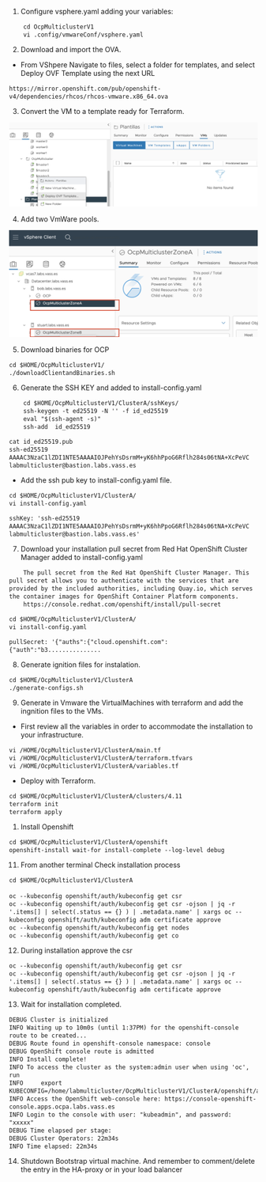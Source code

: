 
1.  Configure vsphere.yaml adding your variables:

```
    cd OcpMulticlusterV1
    vi .config/vmwareConf/vsphere.yaml
```

2. Download and import the OVA.

* From VShpere Navigate to files, select a folder for templates, and select Deploy OVF Template using the next URL

```
https://mirror.openshift.com/pub/openshift-v4/dependencies/rhcos/rhcos-vmware.x86_64.ova
```


3. Convert the VM to a template ready for Terraform.

![alt text](https://github.com/vass-engineering/Demo-Openshif-multicluster/blob/main/DocsImages/DeployOVFTemplate.png)


4. Add two VmWare pools. 

![alt text](https://github.com/vass-engineering/Demo-Openshif-multicluster/blob/main/DocsImages/VmWarePools.png)


5. Download binaries for OCP
   
```
cd $HOME/OcpMulticlusterV1/
./downloadClientandBinaries.sh
```

6. Generate the SSH KEY  and added to install-config.yaml


```
    cd $HOME/OcpMulticlusterV1/ClusterA/sshKeys/
    ssh-keygen -t ed25519 -N '' -f id_ed25519
    eval "$(ssh-agent -s)"
    ssh-add  id_ed25519
```

```
cat id_ed25519.pub 
ssh-ed25519 AAAAC3NzaC1lZDI1NTE5AAAAIOJPehYsDsrmM+yK6hhPpoG6Rflh284s06tNA+XcPeVC labmulticluster@bastion.labs.vass.es
```

 * Add the ssh pub key to install-config.yaml file.

```
cd $HOME/OcpMulticlusterV1/ClusterA/
vi install-config.yaml
```

```
sshKey: 'ssh-ed25519 AAAAC3NzaC1lZDI1NTE5AAAAIOJPehYsDsrmM+yK6hhPpoG6Rflh284s06tNA+XcPeVC labmulticluster@bastion.labs.vass.es'
```

7. Download your installation pull secret from  Red Hat OpenShift Cluster Manager added to install-config.yaml

```
    The pull secret from the Red Hat OpenShift Cluster Manager. This pull secret allows you to authenticate with the services that are provided by the included authorities, including Quay.io, which serves the container images for OpenShift Container Platform components.
    https://console.redhat.com/openshift/install/pull-secret
```

```
cd $HOME/OcpMulticlusterV1/ClusterA/
vi install-config.yaml
```

```
pullSecret: '{"auths":{"cloud.openshift.com":{"auth":"b3...............
```

8. Generate ignition files for instalation.

```
cd $HOME/OcpMulticlusterV1/ClusterA
./generate-configs.sh 
```

9. Generate in Vmware the VirtualMachines with terraform and add the ingnition files to the VMs.

* First review all the variables in order to accommodate the installation to your infrastructure.

```  
vi /HOME/OcpMulticlusterV1/ClusterA/main.tf
vi /HOME/OcpMulticlusterV1/ClusterA/terraform.tfvars
vi /HOME/OcpMulticlusterV1/ClusterA/variables.tf
```

* Deploy with Terraform.

```
cd $HOME/OcpMulticlusterV1/ClusterA/clusters/4.11
terraform init
terraform apply
```

1.  Install Openshift
   
```
cd $HOME/OcpMulticlusterV1/ClusterA/openshift 
openshift-install wait-for install-complete --log-level debug
```

11. From another terminal Check installation process

```
cd $HOME/OcpMulticlusterV1/ClusterA

oc --kubeconfig openshift/auth/kubeconfig get csr
oc --kubeconfig openshift/auth/kubeconfig get csr -ojson | jq -r '.items[] | select(.status == {} ) | .metadata.name' | xargs oc --kubeconfig openshift/auth/kubeconfig adm certificate approve
oc --kubeconfig openshift/auth/kubeconfig get nodes
oc --kubeconfig openshift/auth/kubeconfig get co
```

12. During installation approve the csr

```
oc --kubeconfig openshift/auth/kubeconfig get csr
oc --kubeconfig openshift/auth/kubeconfig get csr -ojson | jq -r '.items[] | select(.status == {} ) | .metadata.name' | xargs oc --kubeconfig openshift/auth/kubeconfig adm certificate approve
```

13.  Wait for installation completed.

```
DEBUG Cluster is initialized                       
INFO Waiting up to 10m0s (until 1:37PM) for the openshift-console route to be created... 
DEBUG Route found in openshift-console namespace: console 
DEBUG OpenShift console route is admitted          
INFO Install complete!                            
INFO To access the cluster as the system:admin user when using 'oc', run 
INFO     export KUBECONFIG=/home/labmulticluster/OcpMulticlusterV1/ClusterA/openshift/auth/kubeconfig 
INFO Access the OpenShift web-console here: https://console-openshift-console.apps.ocpa.labs.vass.es 
INFO Login to the console with user: "kubeadmin", and password: "xxxxx" 
DEBUG Time elapsed per stage:                      
DEBUG Cluster Operators: 22m34s                    
INFO Time elapsed: 22m34s  
```

14. Shutdown Bootstrap virtual machine. And remember to comment/delete the entry in the HA-proxy or in your load balancer